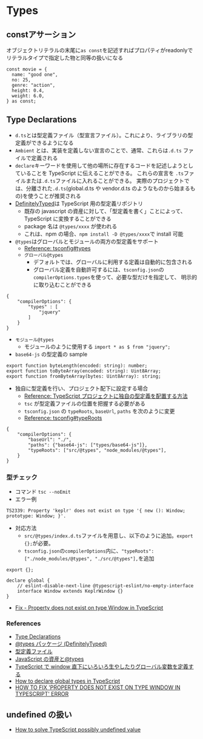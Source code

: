 # Types


## constアサーション
オブジェクトリテラルの末尾に`as const`を記述すればプロパティがreadonlyでリテラルタイプで指定した物と同等の扱いになる

```
const movie = {
  name: "good one",
  no: 25,
  genre: "action",
  height: 0.4,
  weight: 6.0,
} as const;
```

## Type Declarations

- `d.ts`とは型定義ファイル（型宣言ファイル）。これにより、ライブラリの型定義ができるようになる
- `Ambient` とは、実装を定義しない宣言のことで、通常、これらは`.d.ts` ファイルで定義される
- `declare`キーワードを使用して他の場所に存在するコードを記述しようとしていることを TypeScript に伝えることができる。
  これらの宣言を `.ts`ファイルまたは`.d.ts`ファイルに入れることができる。
  実際のプロジェクトでは、分離された`.d.ts`(global.d.ts や vendor.d.ts のようなものから始まるもの)を使うことが推奨される
- [DefinitelyTyped](https://github.com/DefinitelyTyped/DefinitelyTyped)は TypeScript 用の型定義リポジトリ
  - 既存の javascript の資産に対して、「型定義を書く」ことによって、 TypeScript に変換することができる
  - package 名は `@types/xxxx` が使われる
  - これは、npm の場合、`npm install -D @types/xxxx`で install 可能
- `@types`はグローバルとモジュールの両方の型定義をサポート
  - [Reference: tsconfig#types](https://www.typescriptlang.org/tsconfig#types)
  - `グローバル@types`
    - デフォルトでは、グローバルに利用する定義は自動的に包含される
    - グローバル定義を自動許可するには、`tsconfig.json`の`compilerOptions.types`を使って、必要な型だけを指定して、
      明示的に取り込むことができる

```
{
    "compilerOptions": {
        "types" : [
            "jquery"
        ]
    }
}
```

- `モジュール@types`
  - モジュールのように使用する `import * as $ from "jquery";`
- `base64-js` の型定義の sample

```
export function byteLength(encoded: string): number;
export function toByteArray(encoded: string): Uint8Array;
export function fromByteArray(bytes: Uint8Array): string;
```

- 独自に型定義を行い、プロジェクト配下に設定する場合
  - [Reference: TypeScript プロジェクトに独自の型定義を配置する方法](https://qiita.com/mtgto/items/e30d1529ca298e49557e)
  - `tsc` が型定義ファイルの位置を把握する必要がある
  - `tsconfig.json` の `typeRoots`, `baseUrl`, `paths` を次のように変更
  - [Reference: tsconfig#typeRoots](https://www.typescriptlang.org/tsconfig#typeRoots)

```
{
    "compilerOptions": {
        "baseUrl": "./",
        "paths": {"base64-js": ["types/base64-js"]},
        "typeRoots": ["src/@types", "node_modules/@types"],
    }
}
```

### 型チェック

- コマンド `tsc --noEmit`
- エラー例

```
TS2339: Property 'keplr' does not exist on type '{ new (): Window; prototype: Window; }'.
```

- 対応方法
  - `src/@types/index.d.ts`ファイルを用意し、以下のように追加。`export {};`が必要。
  - `tsconfig.json`の`compilerOptions`内に、`"typeRoots": ["./node_modules/@types", "./src/@types"],`を追加

```
export {};

declare global {
	// eslint-disable-next-line @typescript-eslint/no-empty-interface
	interface Window extends KeplrWindow {}
}
```

- [Fix - Property does not exist on type Window in TypeScript](https://bobbyhadz.com/blog/typescript-property-does-not-exist-on-type-window)

### References

- [Type Declarations](https://www.typescriptlang.org/docs/handbook/2/type-declarations.html)
- [@types パッケージ (DefinitelyTyped)](https://typescript-jp.gitbook.io/deep-dive/type-system/types)
- [型定義ファイル](https://typescript-jp.gitbook.io/deep-dive/type-system/intro/d.ts)
- [JavaScript の資産と@types](http://typescript.ninja/typescript-in-definitelyland/at-types.html)
- [TypeScript で window 直下にいろいろ生やしたりグローバル変数を定義する](https://dev.classmethod.jp/articles/typings-of-window-object/)
- [How to declare global types in TypeScript](https://bobbyhadz.com/blog/typescript-make-types-global)
- [HOW TO FIX 'PROPERTY DOES NOT EXIST ON TYPE WINDOW IN TYPESCRIPT' ERROR](https://robkendal.co.uk/blog/how-to-fix-property-does-not-exist-on-window-type-in-typescript)

## undefined の扱い

- [How to solve TypeScript possibly undefined value](https://linguinecode.com/post/how-to-solve-typescript-possibly-undefined-value)

